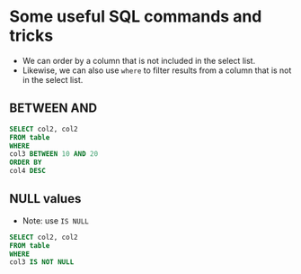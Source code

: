# Some useful SQL commands and tricks

* We can order by a column that is not included in the select list.
* Likewise, we can also use `where` to filter results from a column that is not in the select list.

## BETWEEN AND

```sql
SELECT col2, col2
FROM table
WHERE
col3 BETWEEN 10 AND 20
ORDER BY
col4 DESC
```

## NULL values

* Note: use `IS NULL`

```sql
SELECT col2, col2
FROM table
WHERE
col3 IS NOT NULL
```



